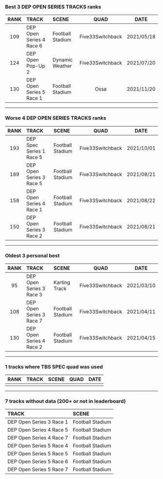 ### Best 3 DEP OPEN SERIES TRACKS ranks
|RANK|TRACK|SCENE|QUAD|DATE|
|:---:|:---|:---|:---:|:---:|
|109|DEP Open Series 4 Race 6|Football Stadium|Five33Switchback|2021/05/18|
|124|DEP Open Pop-Up 2|Dynamic Weather|Five33Switchback|2021/07/20|
|130|DEP Open Series 5 Race 1|Football Stadium|Ossa|2021/11/20|
---
### Worse 4 DEP OPEN SERIES TRACKS ranks
|RANK|TRACK|SCENE|QUAD|DATE|
|:---:|:---|:---|:---:|:---:|
|193|DEP Spec Series 1 Race 5|Football Stadium|Five33Switchback|2021/10/01|
|189|DEP Open Series 3 Race 5|Football Stadium|Five33Switchback|2021/08/21|
|158|DEP Open Series 4 Race 1|Football Stadium|Five33Switchback|2021/08/22|
|150|DEP Open Series 3 Race 2|Football Stadium|Five33Switchback|2021/08/21|
---
### Oldest 3 personal best
|RANK|TRACK|SCENE|QUAD|DATE|
|:---:|:---|:---|:---:|:---:|
|95|DEP Open Series 3 Race 3|Karting Track|Five33Switchback|2021/03/10|
|108|DEP Open Series 3 Race 7|Football Stadium|Five33Switchback|2021/04/11|
|130|DEP Open Series 4 Race 2|Football Stadium|Five33Switchback|2021/04/15|
---
### 1 tracks where TBS SPEC quad was used
|RANK|TRACK|SCENE|QUAD|DATE|
|:---:|:---|:---|:---:|:---:|
||||||
---
### 7 tracks without data (200+ or not in leaderboard)
|TRACK|SCENE|
|:---|:---|
|DEP Open Series 3 Race 1|Football Stadium|
|DEP Open Series 4 Race 5|Football Stadium|
|DEP Open Series 4 Race 7|Football Stadium|
|DEP Open Series 5 Race 4|Football Stadium|
|DEP Open Series 5 Race 5|Football Stadium|
|DEP Open Series 5 Race 6|Football Stadium|
|DEP Open Series 5 Race 7|Football Stadium|
